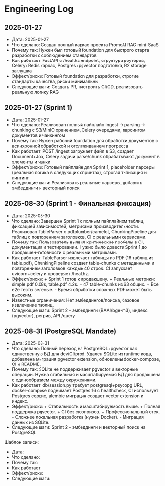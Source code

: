 # Engineering Log

## 2025-01-27
- Дата: 2025-01-27
- Что сделано: Создан полный каркас проекта PromoAI RAG mini-SaaS
- Почему так: Нужен был готовый foundation для быстрого старта разработки с соблюдением стандартов
- Как работает: FastAPI с /healthz endpoint, структура роутеров, Celery+Redis каркас, Postgres+pgvector подготовка, R2 storage заглушка
- Эффект/риски: Готовый foundation для разработки, строгие стандарты качества, риски минимальны
- Следующие шаги: Создать PR, настроить CI/CD, реализовать реальную логику RAG

## 2025-01-27 (Sprint 1)
- Дата: 2025-01-27
- Что сделано: Реализован полный пайплайн ingest → parsing → chunking с S3/MinIO хранением, Celery очередями, парсингом документов и чанкингом
- Почему так: Нужен рабочий foundation для обработки документов с асинхронной обработкой и отслеживанием прогресса
- Как работает: POST /ingest загружает файл в S3, создает Document+Job, Celery задачи parse/chunk обрабатывают документ в элементы и чанки
- Эффект/риски: Готовый пайплайн для Sprint 1, placeholder парсеры (реальная логика в следующих спринтах), строгая типизация и линтинг
- Следующие шаги: Реализовать реальные парсеры, добавить эмбеддинги и векторный поиск

## 2025-08-30 (Sprint 1 - Финальная фиксация)
- Дата: 2025-08-30
- Что сделано: Завершен Sprint 1 с полным пайплайном таблиц, фиксацией зависимостей, метриками производительности. Реализован TableParser с pdfplumber/camelot, ChunkingPipeline для таблиц с повторением заголовков, CI с реальными сервисами.
- Почему так: Пользователь выявил критические пробелы в CI, документации и тестировании. Нужно было довести Sprint 1 до продакшен-готовности с реальными метриками.
- Как работает: TableParser извлекает таблицы из PDF (16 таблиц из table.pdf), ChunkingPipeline создает table-chunks с метаданными и повторением заголовков каждые 40 строк. CI запускает uvicorn+celery и проверяет /healthz.
- Эффект/риски: + Sprint 1 готов к продакшену. + Реальные метрики: simple.pdf 0.08s, table.pdf 4.2s. + 47 table-chunks из 63 общих. + Все e2e тесты зеленые. - Время обработки сложных PDF может быть высоким.
- Известные ограничения: Нет эмбеддингов/поиска, базовое извлечение таблиц.
- Следующие шаги: Sprint 2 - эмбеддинги (BAAI/bge-m3), индекс (pgvector), ретрив, API /query

## 2025-08-31 (PostgreSQL Mandate)
- Дата: 2025-08-31
- Что сделано: Полный переход на PostgreSQL+pgvector как единственную БД для dev/CI/prod. Удален SQLite из runtime кода, добавлена миграция pgvector extension, обновлены docker-compose, CI и README.
- Почему так: SQLite не поддерживает pgvector и векторные операции. Нужна стабильная и масштабируемая БД для продакшена с единообразием между окружениями.
- Как работает: db/session.py требует postgresql+psycopg URL, docker-compose поднимает Postgres 16 с healthcheck, CI использует Postgres сервис, alembic миграция создает vector extension и индекс.
- Эффект/риски: + Стабильность и масштабируемость выше. + Полная поддержка pgvector. + CI без сюрпризов. + Профессиональный стек. - Сложнее локальная разработка (нужен Docker). - Миграция данных из SQLite.
- Следующие шаги: Sprint 2 - эмбеддинги и векторный поиск на PostgreSQL

Шаблон записи:
- Дата:
- Что сделано:
- Почему так:
- Как работает:
- Эффект/риски:
- Следующие шаги:
